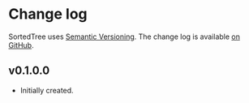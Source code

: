 Change log
==========

SortedTree uses [Semantic Versioning][1].
The change log is available [on GitHub][2].

[1]: http://semver.org/spec/v2.0.0.html
[2]: https://github.com/joranvar/SortedTree/releases

## v0.1.0.0

* Initially created.
